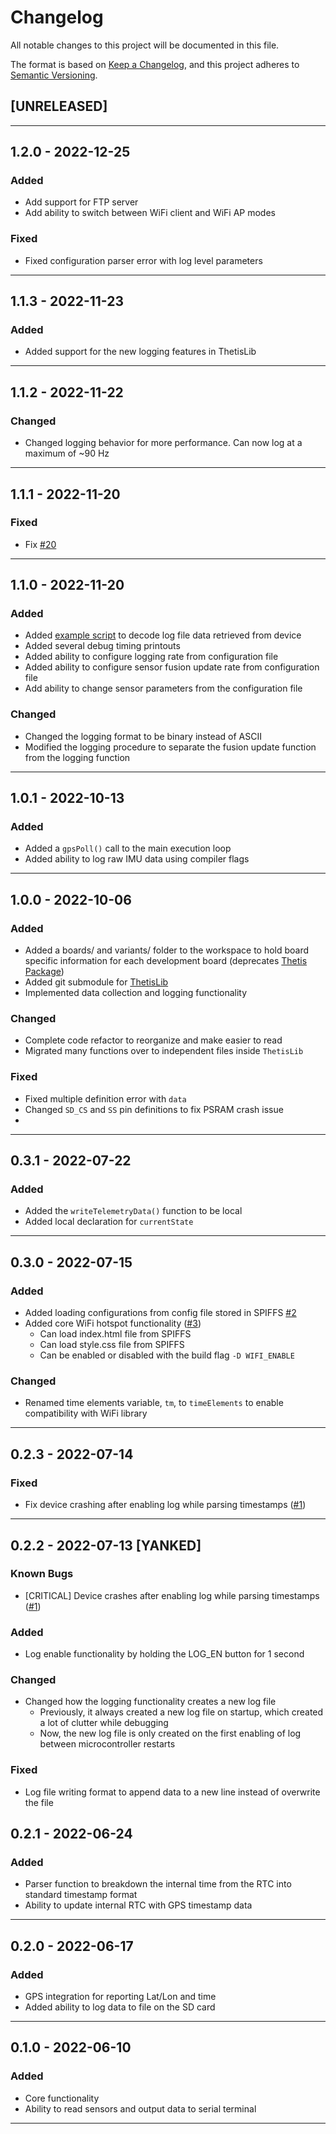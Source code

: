 # Changelog
All notable changes to this project will be documented in this file.

The format is based on [Keep a Changelog](https://keepachangelog.com/en/1.0.0/),
and this project adheres to [Semantic Versioning](https://semver.org/spec/v2.0.0.html).

<!-- 
Release sections
### Known Bugs
### Added
### Changed
### Fixed
### Deprecated
### Removed
### Security 
-->

## [UNRELEASED] 

---

## 1.2.0 - 2022-12-25
### Added
- Add support for FTP server
- Add ability to switch between WiFi client and WiFi AP modes

### Fixed
- Fixed configuration parser error with log level parameters

---

## 1.1.3 - 2022-11-23
### Added
- Added support for the new logging features in ThetisLib

---

## 1.1.2 - 2022-11-22
### Changed
- Changed logging behavior for more performance. Can now log at a maximum of ~90 Hz

---

## 1.1.1 - 2022-11-20
### Fixed
- Fix [#20](https://github.com/Legohead259/Thetis-Firmware/issues/20)

---

## 1.1.0 - 2022-11-20 

### Added
- Added [example script](scripts/decode_log_file.py) to decode log file data retrieved from device
- Added several debug timing printouts
- Added ability to configure logging rate from configuration file
- Added ability to configure sensor fusion update rate from configuration file
- Add ability to change sensor parameters from the configuration file

### Changed
- Changed the logging format to be binary instead of ASCII
- Modified the logging procedure to separate the fusion update function from the logging function

---

## 1.0.1 - 2022-10-13

### Added
- Added a `gpsPoll()` call to the main execution loop
- Added ability to log raw IMU data using compiler flags

---

## 1.0.0 - 2022-10-06 

### Added
- Added a boards/ and variants/ folder to the workspace to hold board specific information for each development board (deprecates [Thetis Package](https://github.com/Legohead259/Thetis-Package.git))
- Added git submodule for [ThetisLib](https://github.com/Legohead259/ThetisLib.git)
- Implemented data collection and logging functionality

### Changed
- Complete code refactor to reorganize and make easier to read
- Migrated many functions over to independent files inside `ThetisLib`

### Fixed
- Fixed multiple definition error with `data`
- Changed `SD_CS` and `SS` pin definitions to fix PSRAM crash issue
- 

---

## 0.3.1 - 2022-07-22
### Added
- Added the `writeTelemetryData()` function to be local
- Added local declaration for `currentState`

---

## 0.3.0 - 2022-07-15
### Added
- Added loading configurations from config file stored in SPIFFS [#2](https://github.com/Legohead259/Project-Thetis-Firmware/issues/2)
- Added core WiFi hotspot functionality ([#3](https://github.com/Legohead259/Project-Thetis-Firmware/issues/3))
    - Can load index.html file from SPIFFS
    - Can load style.css file from SPIFFS
    - Can be enabled or disabled with the build flag `-D WIFI_ENABLE`

### Changed
- Renamed time elements variable, `tm`, to `timeElements` to enable compatibility with WiFi library
---

## 0.2.3 - 2022-07-14

### Fixed
- Fix device crashing after enabling log while parsing timestamps ([#1](https://github.com/Legohead259/Project-Thetis-Firmware/issues/1))

---

## 0.2.2 - 2022-07-13 [YANKED]
### Known Bugs
- [CRITICAL] Device crashes after enabling log while parsing timestamps ([#1](https://github.com/Legohead259/Project-Thetis-Firmware/issues/1))
### Added
- Log enable functionality by holding the LOG_EN button for 1 second

### Changed
- Changed how the logging functionality creates a new log file
    - Previously, it always created a new log file on startup, which created a lot of clutter while debugging
    - Now, the new log file is only created on the first enabling of log between microcontroller restarts
  
### Fixed
- Log file writing format to append data to a new line instead of overwrite the file
## 0.2.1 - 2022-06-24
### Added
- Parser function to breakdown the internal time from the RTC into standard timestamp format
- Ability to update internal RTC with GPS timestamp data
---

## 0.2.0 - 2022-06-17
### Added
- GPS integration for reporting Lat/Lon and time
- Added ability to log data to file on the SD card
---

## 0.1.0 - 2022-06-10
### Added 
- Core functionality
- Ability to read sensors and output data to serial terminal
---
